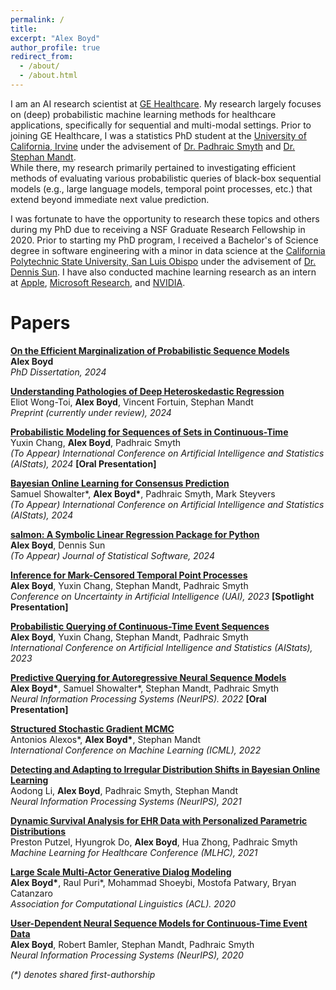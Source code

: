 ```yaml
---
permalink: /
title: 
excerpt: "Alex Boyd"
author_profile: true
redirect_from: 
  - /about/
  - /about.html
---
```



I am an AI research scientist at [GE Healthcare](https://www.gehealthcare.com/). My research largely focuses on (deep) probabilistic machine learning methods for healthcare applications, specifically for sequential and multi-modal settings. Prior to joining GE Healthcare, I was a statistics PhD student at the [University of California, Irvine](https://uci.edu/) under the advisement of [Dr. Padhraic Smyth](https://www.ics.uci.edu/~smyth/) and [Dr. Stephan Mandt](http://www.stephanmandt.com/).  
While there, my research primarily pertained to investigating efficient methods of evaluating various probabilistic queries of black-box sequential models (e.g., large language models, temporal point processes, etc.) that extend beyond immediate next value prediction. 

I was fortunate to have the opportunity to research these topics and others during my PhD due to receiving a NSF Graduate Research Fellowship in 2020. Prior to starting my PhD program, I received a Bachelor's of Science degree in software engineering with a minor in data science at the [California Polytechnic State University, San Luis Obispo](https://www.calpoly.edu/) under the advisement of [Dr. Dennis Sun](https://dlsun.github.io/). I have also conducted machine learning research as an intern at [Apple](https://www.apple.com/), [Microsoft Research](https://www.microsoft.com/en-us/research/about-microsoft-research/), and [NVIDIA](https://nv-adlr.github.io/).


Papers
======
__[On the Efficient Marginalization of Probabilistic Sequence Models](https://arxiv.org/abs/2403.04005)__  
__Alex Boyd__  
_PhD Dissertation, 2024_  

__[Understanding Pathologies of Deep Heteroskedastic Regression](https://arxiv.org/abs/2306.16717)__  
Eliot Wong-Toi, __Alex Boyd__, Vincent Fortuin, Stephan Mandt  
_Preprint (currently under review), 2024_  

__[Probabilistic Modeling for Sequences of Sets in Continuous-Time](https://arxiv.org/abs/2312.15045)__  
Yuxin Chang, __Alex Boyd__, Padhraic Smyth  
_(To Appear) International Conference on Artificial Intelligence and Statistics (AIStats), 2024_  **[Oral Presentation]**

__[Bayesian Online Learning for Consensus Prediction](https://arxiv.org/abs/2312.07679)__  
Samuel Showalter\*, __Alex Boyd\*__, Padhraic Smyth, Mark Steyvers  
_(To Appear) International Conference on Artificial Intelligence and Statistics (AIStats), 2024_

__[salmon: A Symbolic Linear Regression Package for Python](https://arxiv.org/abs/1911.00648)__  
__Alex Boyd__, Dennis Sun  
_(To Appear) Journal of Statistical Software, 2024_

__[Inference for Mark-Censored Temporal Point Processes](https://proceedings.mlr.press/v216/boyd23a.html)__  
__Alex Boyd__, Yuxin Chang, Stephan Mandt, Padhraic Smyth  
_Conference on Uncertainty in Artificial Intelligence (UAI), 2023_  **[Spotlight Presentation]**
 
__[Probabilistic Querying of Continuous-Time Event Sequences](https://proceedings.mlr.press/v206/boyd23a.html)__  
__Alex Boyd__, Yuxin Chang, Stephan Mandt, Padhraic Smyth  
_International Conference on Artificial Intelligence and Statistics (AIStats), 2023_

__[Predictive Querying for Autoregressive Neural Sequence Models](https://proceedings.neurips.cc/paper_files/paper/2022/hash/9622163c87b67fd5a4a0ec3247cf356e-Abstract-Conference.html)__  
__Alex Boyd\*__, Samuel Showalter\*, Stephan Mandt, Padhraic Smyth  
_Neural Information Processing Systems (NeurIPS). 2022_ **[Oral Presentation]**

__[Structured Stochastic Gradient MCMC](https://proceedings.mlr.press/v162/alexos22a.html)__  
Antonios Alexos\*, __Alex Boyd\*__, Stephan Mandt  
_International Conference on Machine Learning (ICML), 2022_  

__[Detecting and Adapting to Irregular Distribution Shifts in Bayesian Online Learning](https://proceedings.neurips.cc/paper/2021/hash/362387494f6be6613daea643a7706a42-Abstract.html)__  
Aodong Li, __Alex Boyd__, Padhraic Smyth, Stephan Mandt  
_Neural Information Processing Systems (NeurIPS), 2021_  

__[Dynamic Survival Analysis for EHR Data with Personalized Parametric Distributions](https://proceedings.mlr.press/v149/putzel21a.html)__  
Preston Putzel, Hyungrok Do, __Alex Boyd__, Hua Zhong, Padhraic Smyth  
_Machine Learning for Healthcare Conference (MLHC), 2021_  

__[Large Scale Multi-Actor Generative Dialog Modeling](https://aclanthology.org/2020.acl-main.8/)__  
__Alex Boyd\*__, Raul Puri\*, Mohammad Shoeybi, Mostofa Patwary, Bryan Catanzaro  
_Association for Computational Linguistics (ACL). 2020_  

__[User-Dependent Neural Sequence Models for Continuous-Time Event Data](https://proceedings.neurips.cc/paper/2020/hash/f56de5ef149cf0aedcc8f4797031e229-Abstract.html)__  
__Alex Boyd__, Robert Bamler, Stephan Mandt, Padhraic Smyth  
_Neural Information Processing Systems (NeurIPS), 2020_  


_(*) denotes shared first-authorship_
